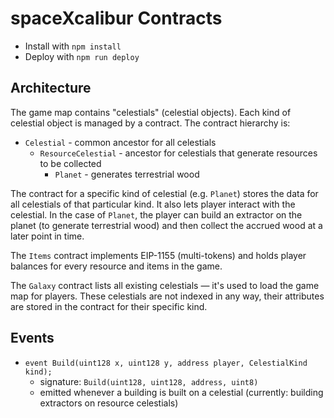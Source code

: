 # spaceXcalibur Contracts

- Install with `npm install`
- Deploy with `npm run deploy`

## Architecture

The game map contains "celestials" (celestial objects). Each kind of celestial object is managed
by a contract. The contract hierarchy is:

- `Celestial` - common ancestor for all celestials
  - `ResourceCelestial` - ancestor for celestials that generate resources to be collected
    - `Planet` - generates terrestrial wood

The contract for a specific kind of celestial (e.g. `Planet`) stores the data for all celestials
of that particular kind. It also lets player interact with the celestial. In the case of `Planet`,
the player can build an extractor on the planet (to generate terrestrial wood) and then collect
the accrued wood at a later point in time.

The `Items` contract implements EIP-1155 (multi-tokens) and holds player balances for every resource
and items in the game.

The `Galaxy` contract lists all existing celestials — it's used to load the game map for players.
These celestials are not indexed in any way, their attributes are stored in the contract for
their specific kind.

## Events

- `event Build(uint128 x, uint128 y, address player, CelestialKind kind);`
  - signature: `Build(uint128, uint128, address, uint8)` 
  - emitted whenever a building is built on a celestial (currently: building extractors on resource celestials)